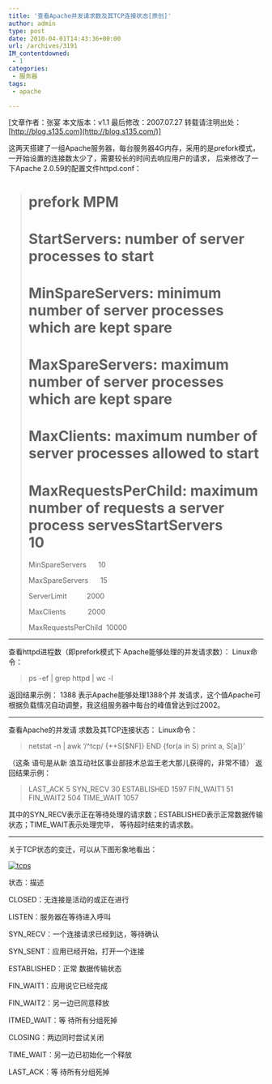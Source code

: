 ```yaml
---
title: '查看Apache并发请求数及其TCP连接状态[原创]'
author: admin
type: post
date: 2010-04-01T14:43:36+00:00
url: /archives/3191
IM_contentdowned:
 - 1
categories:
 - 服务器
tags:
 - apache

---
```

[文章作者：张宴 本文版本：v1.1 最后修改：2007.07.27 转载请注明出处： [http://blog.s135.com](http://blog.s135.com/)]

这两天搭建了一组Apache服务器，每台服务器4G内存，采用的是prefork模式，一开始设置的连接数太少了，需要较长的时间去响应用户的请求， 后来修改了一下Apache 2.0.59的配置文件httpd.conf：

> # prefork MPM
>
> # StartServers: number of server processes to start
>
> # MinSpareServers: minimum number of server processes which are kept spare
>
> # MaxSpareServers: maximum number of server processes which are kept spare
>
> # MaxClients: maximum number of server processes allowed to start
>
> # MaxRequestsPerChild: maximum number of requests a server process servesStartServers         10
>
> MinSpareServers      10
>
> MaxSpareServers      15
>
> ServerLimit          2000
>
> MaxClients           2000
>
> MaxRequestsPerChild  10000

* * *

查看httpd进程数（即prefork模式下 Apache能够处理的并发请求数）：
Linux命令：

> ps -ef | grep httpd | wc -l

返回结果示例：
1388
表示Apache能够处理1388个并 发请求，这个值Apache可根据负载情况自动调整，我这组服务器中每台的峰值曾达到过2002。

* * *

查看Apache的并发请 求数及其TCP连接状态：
Linux命令：

> netstat -n | awk ‘/^tcp/ {++S[$NF]} END {for(a in S) print a, S[a]}’

（这条 语句是从新 浪互动社区事业部技术总监王老大那儿获得的，非常不错）
返回结果示例：

> LAST_ACK 5
> SYN_RECV 30
> ESTABLISHED 1597
> FIN_WAIT1 51
> FIN_WAIT2 504
> TIME_WAIT 1057

其中的SYN\_RECV表示正在等待处理的请求数；ESTABLISHED表示正常数据传输状态；TIME\_WAIT表示处理完毕， 等待超时结束的请求数。

* * *

关于TCP状态的变迁，可以从下图形象地看出：

[![tcps](http://blog.haohtml.com/wp-content/uploads/2010/04/tcps.gif)](http://blog.haohtml.com/wp-content/uploads/2010/04/tcps.gif)

状态：描述

CLOSED：无连接是活动的或正在进行

LISTEN：服务器在等待进入呼叫

SYN_RECV：一个连接请求已经到达，等待确认

SYN_SENT：应用已经开始，打开一个连接

ESTABLISHED：正常 数据传输状态

FIN_WAIT1：应用说它已经完成

FIN_WAIT2：另一边已同意释放

ITMED_WAIT：等 待所有分组死掉

CLOSING：两边同时尝试关闭

TIME_WAIT：另一边已初始化一个释放

LAST_ACK：等 待所有分组死掉